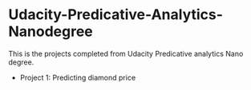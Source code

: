 # Udacity-Predicative-Analytics-Nanodegree

This is the projects completed from Udacity Predicative analytics Nano degree. 

* Project 1: Predicting diamond price

